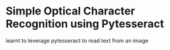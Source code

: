 # Simple Optical Character Recognition using Pytesseract

learnt to leverage pytesseract to read text from an image
